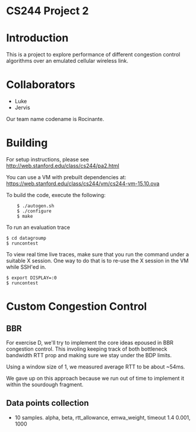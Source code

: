 # CS244 Project 2

# Introduction
This is a project to explore performance of different congestion control algorithms
over an emulated cellular wireless link.

# Collaborators
* Luke
* Jervis

Our team name codename is Rocinante.

# Building
For setup instructions, please see http://web.stanford.edu/class/cs244/pa2.html

You can use a VM with prebuilt dependencies at: https://web.stanford.edu/class/cs244/vm/cs244-vm-15.10.ova

To build the code, execute the following:
```
	$ ./autogen.sh
	$ ./configure
	$ make
```

To run an evaluation trace
```
$ cd datagroump
$ runcontest
```


To view real time live traces, make sure that you run the command under a suitable X session.
One way to do that is to re-use the X session in the VM while SSH'ed in.
```
$ export DISPLAY=:0
$ runcontest
```


# Custom Congestion Control
## BBR

For exercise D, we'll try to implement the core ideas epoused in BBR congestion control.
This involing keeping track of both bottleneck bandwidth RTT prop and making sure we
stay under the BDP limits.

Using a window size of 1, we measured average RTT to be about ~54ms.

We gave up on this approach because we run out of time to implement it within the sourdough fragment.



## Data points collection

- 10 samples.
alpha, beta, rtt_allowance, emwa_weight, timeout
             1.4             0.001,       1000